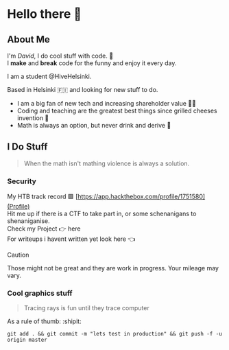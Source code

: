 # Hello there 👋

## About Me
I'm *David*, I do cool stuff with code.	:frog: <br/>
I **make** and **break** code for the funny and enjoy it every day.<br/>

I am a student @HiveHelsinki.

Based in Helsinki :finland: and looking for new stuff to do.
- I am a big fan of new tech and increasing shareholder value :technologist:
- Coding and teaching are the greatest best things since grilled cheeses invention :sandwich:
- Math is always an option, but never drink and derive :beers:

## I Do Stuff
> When the math isn't mathing violence is always a solution.
### Security
My HTB track record :green_square: [https://app.hackthebox.com/profile/1751580](Profile)<br/>
Hit me up if there is a CTF to take part in, or some schenanigans to shenaniganise. <br/>
Check my Project :point_right: here <br/>
For writeups i havent written yet look here :point_left: <br/>
> [!CAUTION]
> Those might not be great and they are work in progress. Your mileage may vary.

### Cool graphics stuff
> Tracing rays is fun until they trace computer
<!--
Peep these visuals: :eyes:
#### FDF

#### RT
-->
As a rule of thumb: :shipit: <br/>
```
git add . && git commit -m "lets test in production" && git push -f -u origin master
```

<!--
**DaveeHorvath/DaveeHorvath** is a ✨ _special_ ✨ repository because its `README.md` (this file) appears on your GitHub profile.

Here are some ideas to get you started:

- 🔭 I’m currently working on ...
- 🌱 I’m currently learning ...
- 👯 I’m looking to collaborate on ...
- 🤔 I’m looking for help with ...
- 💬 Ask me about ...
- 📫 How to reach me: ...
- 😄 Pronouns: ...
- ⚡ Fun fact: ...
-->
